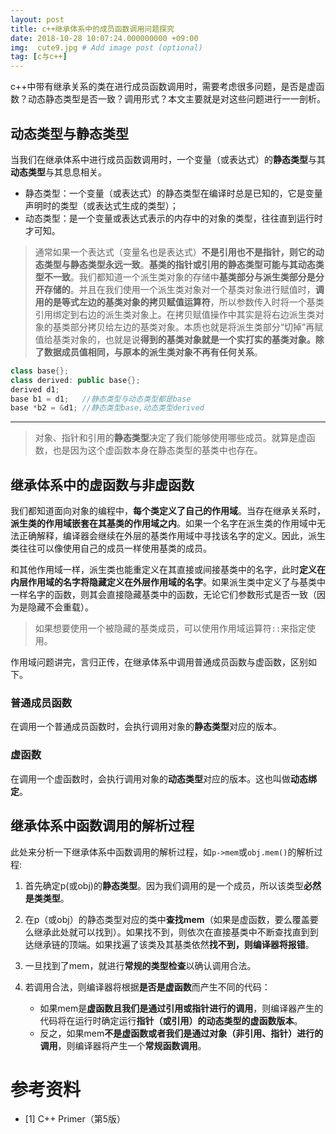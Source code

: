 ```yaml
---
layout: post
title: c++继承体系中的成员函数调用问题探究
date: 2018-10-28 10:07:24.000000000 +09:00
img:  cute9.jpg # Add image post (optional)
tag: [c与c++]
---
```

c++中带有继承关系的类在进行成员函数调用时，需要考虑很多问题，是否是虚函数？动态静态类型是否一致？调用形式？本文主要就是对这些问题进行一一剖析。

## 动态类型与静态类型
当我们在继承体系中进行成员函数调用时，一个变量（或表达式）的**静态类型**与其**动态类型**与其息息相关。

- 静态类型：一个变量（或表达式）的静态类型在编译时总是已知的，它是变量声明时的类型（或表达式生成的类型）；
- 动态类型：是一个变量或表达式表示的内存中的对象的类型，往往直到运行时才可知。

> 通常如果一个表达式（变量名也是表达式）**不是引用也不是指针，则它的动态类型与静态类型永远一致**。**基类的指针或引用的静态类型可能与其动态类型不一致**。我们都知道一个派生类对象的存储中**基类部分与派生类部分是分开存储的**。并且在我们使用一个派生类对象对一个基类对象进行赋值时，**调用的是等式左边的基类对象的拷贝赋值运算符**，所以参数传入时将一个基类引用绑定到右边的派生类对象上。在拷贝赋值操作中其实是将右边派生类对象的基类部分拷贝给左边的基类对象。本质也就是将派生类部分“切掉”再赋值给基类对象的，也就是说**得到的基类对象就是一个实打实的基类对象。除了数据成员值相同，与原本的派生类对象不再有任何关系**。

```cpp
class base{};
class derived: public base{};
derived d1;
base b1 = d1;	//静态类型与动态类型都是base
base *b2 = &d1;	//静态类型base,动态类型derived
```
---

> 对象、指针和引用的**静态类型**决定了我们能够使用哪些成员。就算是虚函数，也是因为这个虚函数本身在静态类型的基类中也存在。

## 继承体系中的虚函数与非虚函数
我们都知道面向对象的编程中，**每个类定义了自己的作用域**。当存在继承关系时，**派生类的作用域嵌套在其基类的作用域之内**。如果一个名字在派生类的作用域中无法正确解释，编译器会继续在外层的基类作用域中寻找该名字的定义。因此，派生类往往可以像使用自己的成员一样使用基类的成员。

和其他作用域一样，派生类也能重定义在其直接或间接基类中的名字，此时**定义在内层作用域的名字将隐藏定义在外层作用域的名字**。如果派生类中定义了与基类中一样名字的函数，则其会直接隐藏基类中的函数，无论它们参数形式是否一致（因为是隐藏不会重载）。

> 如果想要使用一个被隐藏的基类成员，可以使用作用域运算符`::`来指定使用。

作用域问题讲完，言归正传，在继承体系中调用普通成员函数与虚函数，区别如下。

### 普通成员函数
在调用一个普通成员函数时，会执行调用对象的**静态类型**对应的版本。

### 虚函数
在调用一个虚函数时，会执行调用对象的**动态类型**对应的版本。这也叫做**动态绑定**。

## 继承体系中函数调用的解析过程

此处来分析一下继承体系中函数调用的解析过程，如`p->mem`或`obj.mem()`的解析过程:
1. 首先确定p(或obj)的**静态类型**。因为我们调用的是一个成员，所以该类型**必然是类类型**。

2. 在p（或obj）的静态类型对应的类中**查找mem**（如果是虚函数，要么覆盖要么继承此处就可以找到）。如果找不到，则依次在直接基类中不断查找直到到达继承链的顶端。如果找遍了该类及其基类依然**找不到，则编译器将报错**。

3. 一旦找到了mem，就进行**常规的类型检查**以确认调用合法。

4. 若调用合法，则编译器将根据**是否是虚函数**而产生不同的代码：
	- 如果mem是**虚函数且我们是通过引用或指针进行的调用**，则编译器产生的代码将在运行时确定运行**指针（或引用）的动态类型的虚函数版本**。
	- 反之，如果mem**不是虚函数或者我们是通过对象（非引用、指针）进行的调用**，则编译器将产生一个**常规函数调用**。


# 参考资料
- [1] C++ Primer（第5版）




